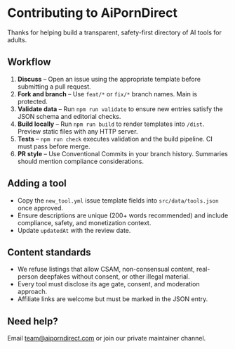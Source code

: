 # Contributing to AiPornDirect

Thanks for helping build a transparent, safety-first directory of AI tools for adults.

## Workflow

1. **Discuss** – Open an issue using the appropriate template before submitting a pull request.
2. **Fork and branch** – Use `feat/*` or `fix/*` branch names. Main is protected.
3. **Validate data** – Run `npm run validate` to ensure new entries satisfy the JSON schema and editorial checks.
4. **Build locally** – Run `npm run build` to render templates into `/dist`. Preview static files with any HTTP server.
5. **Tests** – `npm run check` executes validation and the build pipeline. CI must pass before merge.
6. **PR style** – Use Conventional Commits in your branch history. Summaries should mention compliance considerations.

## Adding a tool

- Copy the `new_tool.yml` issue template fields into `src/data/tools.json` once approved.
- Ensure descriptions are unique (200+ words recommended) and include compliance, safety, and monetization context.
- Update `updatedAt` with the review date.

## Content standards

- We refuse listings that allow CSAM, non-consensual content, real-person deepfakes without consent, or other illegal material.
- Every tool must disclose its age gate, consent, and moderation approach.
- Affiliate links are welcome but must be marked in the JSON entry.

## Need help?

Email [team@aiporndirect.com](mailto:team@aiporndirect.com) or join our private maintainer channel.
